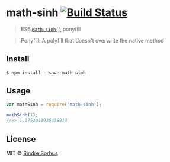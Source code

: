 # math-sinh [![Build Status](https://travis-ci.org/sindresorhus/math-sinh.svg?branch=master)](https://travis-ci.org/sindresorhus/math-sinh)

> ES6 [`Math.sinh()`](https://developer.mozilla.org/en-US/docs/Web/JavaScript/Reference/Global_Objects/Math/sinh) ponyfill

> Ponyfill: A polyfill that doesn't overwrite the native method


## Install

```
$ npm install --save math-sinh
```


## Usage

```js
var mathSinh = require('math-sinh');

mathSinh(1);
//=> 1.1752011936438014
```


## License

MIT © [Sindre Sorhus](http://sindresorhus.com)
